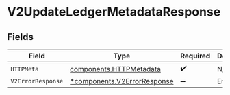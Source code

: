 # V2UpdateLedgerMetadataResponse


## Fields

| Field                                                                     | Type                                                                      | Required                                                                  | Description                                                               |
| ------------------------------------------------------------------------- | ------------------------------------------------------------------------- | ------------------------------------------------------------------------- | ------------------------------------------------------------------------- |
| `HTTPMeta`                                                                | [components.HTTPMetadata](../../models/components/httpmetadata.md)        | :heavy_check_mark:                                                        | N/A                                                                       |
| `V2ErrorResponse`                                                         | [*components.V2ErrorResponse](../../models/components/v2errorresponse.md) | :heavy_minus_sign:                                                        | Error                                                                     |